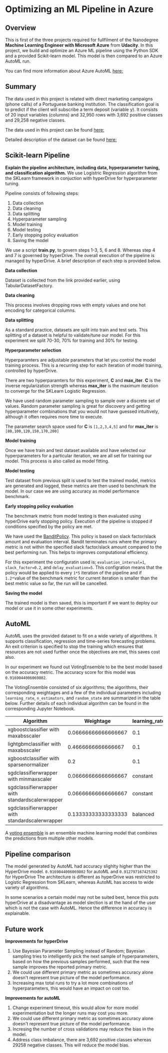 # Optimizing an ML Pipeline in Azure

## Overview
This is first of the three projects required for fullfilment of the Nanodegree **Machine Learning Engineer with Microsoft Azure** from **Udacity**.
In this project, we build and optimize an Azure ML pipeline using the Python SDK and a provided Scikit-learn model.
This model is then compared to an Azure AutoML run.

You can find more information about Azure AutoML [here:](https://docs.microsoft.com/en-us/azure/machine-learning/concept-automated-ml)

## Summary
The data used in this project is related with direct marketing campaigns (phone calls) of a Portuguese banking institution. The classification goal is to predict if the client will subscribe a term deposit (variable y). It consists of 20 input variables (columns) and 32,950 rows with 3,692 positive classes and 29,258 negative classes.

The data used in this project can be found [here:](https://automlsamplenotebookdata.blob.core.windows.net/automl-sample-notebook-data/bankmarketing_train.csv)

Detailed description of the dataset can be found [here:](https://archive.ics.uci.edu/ml/datasets/bank+marketing)

## Scikit-learn Pipeline
**Explain the pipeline architecture, including data, hyperparameter tuning, and classification algorithm.**
We use Logistric Regression algorithm from the SKLearn framework in conjuction with hyperDrive for hyperparameter tuning.

Pipeline consists of following steps:

1. Data collection
1. Data cleaning
1. Data splitting
1. Hyperparameter sampling
1. Model training
1. Model testing
1. Early stopping policy evaluation
1. Saving the model

We use a script **train.py**, to govern steps 1-3, 5, 6 and 8. Whereas step 4 and 7 is governed by hyperDrive. The overall execution of the pipeline is managed by hyperDrive. A brief description of each step is provided below.

**Data collection**

Dataset is collected from the link provided earlier, using TabularDatasetFactory.

**Data cleaning**

This process involves dropping rows with empty values and one hot encoding for categorical columns.

**Data splitting**

As a standard practice, datasets are split into train and test sets. This splitting of a dataset is helpful to validate/tune our model. For this experiment we split 70-30, 70% for training and 30% for testing.

**Hyperparameter selection**

Hyperparamters are adjustable parameters that let you control the model training process. This is a recurring step for each iteration of model training, controlled by hyperDrive.

There are two hyperparamters for this experiment, **C** and **max_iter**. **C** is the inverse regularization strength whereas **max_iter** is the maximum iteration to converge for the SKLearn Logistic Regression.

We have used random parameter sampling to sample over a discrete set of values. Random parameter sampling is great for discovery and getting hyperparameter combinations that you would not have guessed intuitively, although it often requires more time to execute.

The parameter search space used for **C** is `[1,2,3,4,5]` and for **max_iter** is `[80,100,120,150,170,200]`

**Model training**

Once we have train and test dataset available and have selected our hyperparameters for a particular iteration, we are all set for training our model. This process is also called as model fitting.

**Model testing**

Test dataset from previous split is used to test the trained model, metrics are generated and logged, these metrics are then used to benchmark the model. In our case we are using accuracy as model performance benchmark.

**Early stopping policy evaluation**

The benchmark metric from model testing is then evaluated using hyperDrive early stopping policy. Execution of the pipeline is stopped if conditions specified by the policy are met.

We have used the [BanditPolicy](https://docs.microsoft.com/en-us/python/api/azureml-train-core/azureml.train.hyperdrive.banditpolicy?view=azure-ml-py). This policy is based on slack factor/slack amount and evaluation interval. Bandit terminates runs where the primary metric is not within the specified slack factor/slack amount compared to the best performing run. This helps to improves computational efficiency.

For this experiment the configuratin used is; `evaluation_interval=1`, `slack_factor=0.2`, and `delay_evaluation=5`. This configration means that the policy would be applied to every `1*5` iteration of the pipeline and if `1.2*`value of the benchmark metric for current iteration is smaller than the best metric value so far, the run will be cancelled.

**Saving the model**

The trained model is then saved, this is important if we want to deploy our model or use it in some other experiments.

## AutoML

AutoML uses the provided dataset to fit on a wide variety of algorithms. It supports classification, regression and time-series forecasting problems. An exit criterion is specified to stop the training which ensures that resources are not used further once the objectives are met, this saves cost also.

In our experiment we found out VotingEnsemble to be the best model based on the accuracy metric. The accuracy score for this model was `0.9169044006069802`.

The VotingEnsemble consisted of six algorithms; the algorithms, their corresponding weightages and a few of the individual parameters including `learning_rate`, `n_estimators`, and `random_state` are summarized in the table below. Further details of each individual algorithm can be found in the corresponding Jupyter Notebook.

| Algorithm | Weightage | learning_rate | n_estimators| random_state |
| --------- | --------- | ------------- | ----------- | ------------ |
| xgboostclassifier with maxabsscaler | 0.06666666666666667 | 0.1 | 100 | 0 |
| lightgbmclassifier with maxabsscaler | 0.4666666666666667 | 0.1 | 100 | None |
| xgboostclassifier with sparsenormalizer | 0.2 | 0.1 | 25 | 0 |
| sgdclassifierwrapper with minmaxscaler | 0.06666666666666667 | constant | - | None |
| sgdclassifierwrapper with standardscalerwrapper | 0.06666666666666667 | constant | - | None |
| sgdclassifierwrapper with standardscalerwrapper | 0.13333333333333333 | balanced | - | None |

A [voting ensemble](https://machinelearningmastery.com/voting-ensembles-with-python/) is an ensemble machine learning model that combines the predictions from multiple other models.

## Pipeline comparison

The model generated by AutoML had accuracy slighlty higher than the HyperDrive model. `0.9169044006069802` for autoML and `0.912797167425392` for HyperDrive
The architecture is different as hyperDrive was restricted to Logistic Regression from SKLearn, whereas AutoML has access to wide variety of algorithms.

In some scenarios a certain model may not be suited best, hence this puts hyperDrive at a disadvantage as model slection is at the hand of the user which is not the case with AutoML. Hence the difference in accuracy is explainable.

## Future work

**Improvements for hyperDrive**
1. Use Bayesian Parameter Sampling instead of Random; Bayesian sampling tries to intelligently pick the next sample of hyperparameters, based on how the previous samples performed, such that the new sample improves the reported primary metric.
1. We could use different primary metric as sometimes accuracy alone doesn't represent true picture of the model performance.
1. Increasing max total runs to try a lot more combinations of hyperparameters, this would have an impact on cost too.

**Improvements for autoML**
1. Change experiment timeout, this would allow for more model experimentation but the longer runs may cost you more.
1. We could use different primary metric as sometimes accuracy alone doesn't represent true picture of the model performance.
1. Incresing the number of cross validations may reduce the bias in the model.
1. Address class imbalance, there are 3,692 positive classes whereas 29258 negative classes. This will reduce the model bias.
